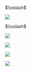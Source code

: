 $\\oslash$

![](https://www.nta.go.jp/tmp/e90aa73a-5db2-433a-96a8-753f2fb79841/images/d2e8371a4f0dd123342e2f83362f43c349e78b610f038aa12f87516b450eb68c.jpg)

$\\oslash$

![](https://www.nta.go.jp/tmp/e90aa73a-5db2-433a-96a8-753f2fb79841/images/1b4d0144e6df92eccf3ca8c1b40c1a3ba551a9241c3b4ef2a0a28bd9bfe11aba.jpg)

![](https://www.nta.go.jp/tmp/e90aa73a-5db2-433a-96a8-753f2fb79841/images/d64048614f57e07f929a5a80409fd668d031137d611d38d7cdd8cabb90aba834.jpg)

![](https://www.nta.go.jp/tmp/e90aa73a-5db2-433a-96a8-753f2fb79841/images/af2a95b1ed3fda40a51c5ee4cd88571271a874bc4dd9ba1f10e32b36773208bb.jpg)

![](https://www.nta.go.jp/tmp/e90aa73a-5db2-433a-96a8-753f2fb79841/images/305ae0b830f1f728cbe13e228213da4441e61a8915baeb8e7824116d6f787212.jpg)